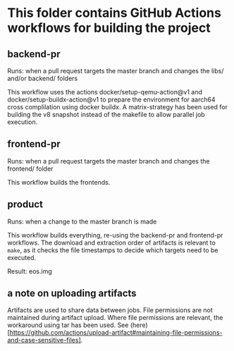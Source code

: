 # This folder contains GitHub Actions workflows for building the project

## backend-pr
Runs: when a pull request targets the master branch and changes the libs/ and/or backend/ folders

This workflow uses the actions docker/setup-qemu-action@v1 and docker/setup-buildx-action@v1 to prepare the environment for aarch64 cross complilation using docker buildx.
A matrix-strategy has been used for building the v8 snapshot instead of the makefile to allow parallel job execution.

## frontend-pr
Runs: when a pull request targets the master branch and changes the frontend/ folder

This workflow builds the frontends.

## product
Runs: when a change to the master branch is made

This workflow builds everything, re-using the backend-pr and frontend-pr workflows.
The download and extraction order of artifacts is relevant to `make`, as it checks the file timestamps to decide which targets need to be executed.

Result: eos.img

## a note on uploading artifacts

Artifacts are used to share data between jobs. File permissions are not maintained during artifact upload. Where file permissions are relevant, the workaround using tar has been used. See (here)[https://github.com/actions/upload-artifact#maintaining-file-permissions-and-case-sensitive-files].